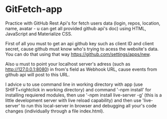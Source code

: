 # GitFetch-app
Practice with GitHub Rest Api's for fetch users data (login, repos, location, name, avatar - u can get all provided github api's doc)  using HTML, JavaScript and Materialize CSS. 

First of all you must to get an api github key such as client ID and client secret, cause github must know who's trying to acess the website's data. You can do that using that way https://github.com/settings/apps/new.

Also u must to point your localhost server's adress (such as http://127.0.0.1:8080) in from's field as Webhook URL, cause events from github api will post to this URL. 

I advice u to use command line in working directory with app (use SHIFT+rightclick in working directory) and command '-npm install' for installing requiered modules, then use '-npm install live-server -g' (this is a little development server with live reload capability) and then use 'live-server' to run this local-server in browser and debugging all your's code changes (individually through a file index.html).
